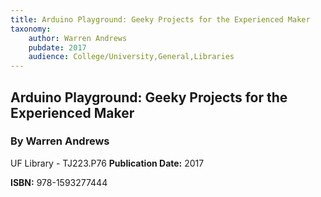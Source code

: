 ```yaml
---
title: Arduino Playground: Geeky Projects for the Experienced Maker
taxonomy:
	author: Warren Andrews
	pubdate: 2017
	audience: College/University,General,Libraries
---
```

## Arduino Playground: Geeky Projects for the Experienced Maker
### By Warren Andrews

UF Library - TJ223.P76
**Publication Date:** 2017

**ISBN:** 978-1593277444